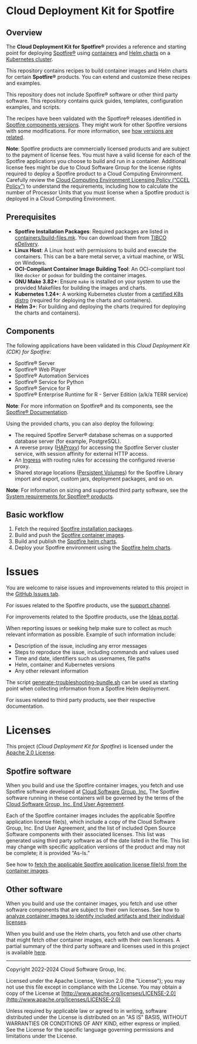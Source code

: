# Cloud Deployment Kit for Spotfire

## Overview

The **Cloud Deployment Kit for Spotfire®** provides a reference and starting point for deploying [Spotfire®](https://www.spotfire.com/) using [containers](https://www.docker.com/resources/what-container) and [Helm charts](https://helm.sh/) on a [Kubernetes cluster](http://kubernetes.io/).

This repository contains recipes to build container images and Helm charts for certain **Spotfire®** products.
You can extend and customize these recipes and examples.

This repository does not include Spotfire® software or other third party software.
This repository contains quick guides, templates, configuration examples, and scripts.

The recipes have been validated with the Spotfire® releases identified in [Spotfire components versions](versions.mk).
They might work for other Spotfire versions with some modifications.
For more information, see [how versions are related](docs/how-versions-are-related.md).

**Note**: Spotfire products are commercially licensed products and are subject to the payment of license fees.
You must have a valid license for each of the Spotfire applications you choose to build and run in a container.
Additional license fees might be due to Cloud Software Group for the license rights required to deploy a Spotfire product to a Cloud Computing Environment.
Carefully review the [Cloud Computing Environment Licensing Policy (“CCEL Policy")](https://www.cloud.com/content/dam/cloud/documents/legal/tibco-cloud-computing-environment-licensing-policy.pdf) to understand the requirements, including how to calculate the number of Processor Units that you must license when a Spotfire product is deployed in a Cloud Computing Environment.

## Prerequisites

- **Spotfire Installation Packages**: Required packages are listed in [containers/build-files.mk](containers/build-files.mk). You can download them from [TIBCO eDelivery](https://edelivery.tibco.com/storefront/index.ep).
- **Linux Host**: A Linux host with permissions to build and execute the containers. This can be a bare metal server, a virtual machine, or WSL on Windows.
- **OCI-Compliant Container Image Building Tool**: An OCI-compliant tool like `docker` or `podman` for building the container images.
- **GNU Make 3.82+**: Ensure `make` is installed on your system to use the provided Makefiles for building the images and charts.
- **Kubernetes 1.24+**: A working Kubernetes cluster from a [certified K8s distro](https://www.cncf.io/certification/software-conformance/) (required for deploying the charts and containers).
- **Helm 3+**: For building and deploying the charts (required for deploying the charts and containers).

## Components

The following applications have been validated in this _Cloud Deployment Kit (CDK) for Spotfire_:
- Spotfire® Server
- Spotfire® Web Player
- Spotfire® Automation Services
- Spotfire® Service for Python
- Spotfire® Service for R
- Spotfire® Enterprise Runtime for R - Server Edition (a/k/a TERR service)

**Note**: For more information on Spotfire® and its components, see the [Spotfire® Documentation](https://spotfi.re/docs).

Using the provided charts, you can also deploy the following:
- The required Spotfire Server® database schemas on a supported database server (for example, PostgreSQL).
- A reverse proxy ([HAProxy](https://www.haproxy.org/)) for accessing the Spotfire Server cluster service, with session affinity for external HTTP access.
- An [Ingress](https://kubernetes.io/docs/concepts/services-networking/ingress/) with routing rules for accessing the configured reverse proxy.
- Shared storage locations ([Persistent Volumes](https://kubernetes.io/docs/concepts/storage/persistent-volumes/)) for the Spotfire Library import and export, custom jars, deployment packages, and so on.

**Note**: For information on sizing and supported third party software, see the [System requirements for Spotfire® products](https://spotfi.re/sr/).

## Basic workflow

1. Fetch the required [Spotfire installation packages](containers/README.md#prerequisites).
2. Build and push the [Spotfire container images](containers/README.md#build-the-images).
3. Build and publish the [Spotfire helm charts](helm/README.md#building-the-charts).
4. Deploy your Spotfire environment using the [Spotfire helm charts](helm/README.md).

# Issues

You are welcome to raise issues and improvements related to this project in the [GitHub Issues tab](https://github.com/spotfiresoftware/spotfire-cloud-deployment-kit/issues).

For issues related to the Spotfire products, use the [support channel](https://spotfi.re/support).

For improvements related to the Spotfire products, use the [Ideas portal](https://spotfi.re/ideas).

When reporting issues or seeking help make sure to collect as much relevant information as possible. Example of such information include:

- Description of the issue, including any error messages
- Steps to reproduce the issue, including commands and values used
- Time and date, identifiers such as usernames, file paths
- Helm, container and Kubernetes versions 
- Any other relevant information

The script [generate-troubleshooting-bundle.sh](utilities/generate-troubleshooting-bundle.sh) can be used as starting point when collecting information from a Spotfire Helm deployment.

For issues related to third party products, see their respective documentation.

# Licenses

This project (_Cloud Deployment Kit for Spotfire_) is licensed under the [Apache 2.0 License](LICENSE).

## Spotfire software

When you build and use the Spotfire container images, you fetch and use Spotfire software developed at
[Cloud Software Group, Inc.](https://www.cloud.com/)
The Spotfire software running in these containers will be governed by the terms of the [Cloud Software Group, Inc. End User Agreement](https://www.cloud.com/legal/terms).

Each of the Spotfire container images includes the applicable Spotfire application license file(s),
which include a copy of the Cloud Software Group, Inc. End User Agreement,
and the list of included Open Source Software components with their associated licenses.
This list was generated using third party software as of the date listed in the file.
This list may change with specific application versions of the product and may not be
complete; it is provided “As-Is.”

See how to [fetch the applicable Spotfire application license file(s) from the container images](./containers/README.md#licenses).

## Other software

When you build and use the container images, you fetch and use other software components that are subject to their own licenses.
See how to [analyze container images to identify included artifacts and their individual licenses](docs/analyze-container-image-licenses.md).

When you build and use the Helm charts, you fetch and use other charts that might fetch other container images, each with their own licenses.
A partial summary of the third party software and licenses used in this project is available [here](docs/third-party-software-licenses.md).

---

Copyright 2022-2024 Cloud Software Group, Inc.

Licensed under the Apache License, Version 2.0 (the "License");
you may not use this file except in compliance with the License.
You may obtain a copy of the License at
[http://www.apache.org/licenses/LICENSE-2.0](http://www.apache.org/licenses/LICENSE-2.0)

Unless required by applicable law or agreed to in writing, software
distributed under the License is distributed on an "AS IS" BASIS,
WITHOUT WARRANTIES OR CONDITIONS OF ANY KIND, either express or implied.
See the License for the specific language governing permissions and
limitations under the License.
